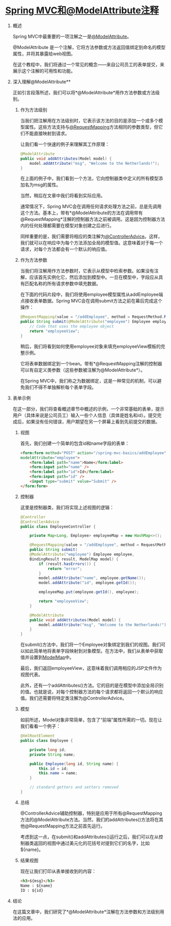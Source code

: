 # [Spring MVC和@ModelAttribute注释](https://www.baeldung.com/spring-mvc-and-the-modelattribute-annotation)

1. 概述

    Spring MVC中最重要的一项注解之一是[@ModelAttribute](http://docs.spring.io/spring/docs/current/spring-framework-reference/html/mvc.html)。

    @ModelAttribute 是一个注解，它将方法参数或方法返回值绑定到命名的模型属性，并将其暴露给web视图。

    在这个教程中，我们将通过一个常见的概念——来自公司员工的表单提交，来展示这个注解的可用性和功能。

2. 深入理解@ModelAttribute**

    正如引言段落所述，我们可以将*@ModelAttribute*用作方法参数或方法级别。

    1. 作为方法级别

        当我们把注解用在方法级别时，它表示该方法的目的是添加一个或多个模型属性。这些方法支持与[@RequestMapping](http://docs.spring.io/spring/docs/current/javadoc-api/org/springframework/web/bind/annotation/RequestMapping.html)方法相同的参数类型，但它们不能直接映射到请求。

        让我们看一个快速的例子来理解其工作原理：

        ```java
        @ModelAttribute
        public void addAttributes(Model model) {
            model.addAttribute("msg", "Welcome to the Netherlands!");
        }
        ```

        在上面的例子中，我们看到一个方法，它向控制器类中定义的所有模型添加名为msg的属性。

        当然，稍后在文章中我们将看到实际应用。

        通常情况下，Spring MVC会在调用任何请求处理方法之前，总是先调用这个方法。基本上，带有*@ModelAttribute的方法在调用带有@RequestMapping*注解的控制器方法之前被调用。这是因为控制器方法内的任何处理都需要在模型对象创建之后进行。

        同样重要的是，我们需要将相应的类注解为[@ControllerAdvice](http://docs.spring.io/spring-framework/docs/current/javadoc-api/org/springframework/web/bind/annotation/ControllerAdvice.html)。这样，我们就可以在响应中为每个方法添加全局的模型值。这意味着对于每一个请求，对每个方法都会有一个默认的响应值。

    2. 作为方法参数

        当我们将注解用作方法参数时，它表示从模型中检索参数。如果没有注解，应该首先实例化它，然后添加到模型中。一旦在模型中，字段应从具有匹配名称的所有请求参数中填充数据。

        在下面的代码片段中，我们将使用employee模型属性从addEmployee端点接收表单数据。Spring MVC会在调用submit方法之前在幕后完成这个操作：

        ```java
        @RequestMapping(value = "/addEmployee", method = RequestMethod.POST)
        public String submit(@ModelAttribute("employee") Employee employee) {
            // Code that uses the employee object
            return "employeeView";
        }
        ```

        稍后，我们将看到如何使用employee对象来填充employeeView模板的完整示例。

        它将表单数据绑定到一个bean。带有*@RequestMapping注解的控制器可以有自定义类参数（这些参数被注解为@ModelAttribute*）。

        在Spring MVC中，我们称之为数据绑定，这是一种常见的机制，可以避免我们不得不单独解析每个表单字段。

3. 表单示例

    在这一部分，我们将查看概述章节中概述的示例，一个非常基础的表单，提示用户（具体来说是公司员工）输入一些个人信息（具体是姓名和id）。提交完成后，如果没有任何错误，用户期望在另一个屏幕上看到先前提交的数据。

    1. 视图

        首先，我们创建一个简单的包含id和name字段的表单：

        ```html
        <form:form method="POST" action="/spring-mvc-basics/addEmployee" 
        modelAttribute="employee">
            <form:label path="name">Name</form:label>
            <form:input path="name" />
            <form:label path="id">Id</form:label>
            <form:input path="id" />
            <input type="submit" value="Submit" />
        </form:form>
        ```

    2. 控制器

        这里是控制器类，我们将实现上述视图的逻辑：

        ```java
        @Controller
        @ControllerAdvice
        public class EmployeeController {

            private Map<Long, Employee> employeeMap = new HashMap<>();

            @RequestMapping(value = "/addEmployee", method = RequestMethod.POST)
            public String submit(
            @ModelAttribute("employee") Employee employee,
            BindingResult result, ModelMap model) {
                if (result.hasErrors()) {
                    return "error";
                }
                model.addAttribute("name", employee.getName());
                model.addAttribute("id", employee.getId());

                employeeMap.put(employee.getId(), employee);

                return "employeeView";
            }

            @ModelAttribute
            public void addAttributes(Model model) {
                model.addAttribute("msg", "Welcome to the Netherlands!");
            }
        }
        ```

        在submit()方法中，我们将一个Employee对象绑定到我们的视图。我们可以如此简单地将表单字段映射到对象模型。在方法中，我们从表单中获取值并设置到[ModelMap](http://docs.spring.io/spring/docs/current/javadoc-api/org/springframework/ui/ModelMap.html)中。

        最后，我们返回employeeView，这意味着我们调用相应的JSP文件作为视图代表。

        此外，还有一个addAttributes()方法。它的目的是在模型中添加全局识别的值。也就是说，对每个控制器方法的每个请求都将返回一个默认的响应值。我们还需要将特定类注解为@ControllerAdvice。

    3. 模型

        如前所述，Model对象非常简单，包含了“前端”属性所需的一切。现在让我们看看一个例子：

        ```java
        @XmlRootElement
        public class Employee {

            private long id;
            private String name;

            public Employee(long id, String name) {
                this.id = id;
                this.name = name;
            }

            // standard getters and setters removed
        }
        ```

    4. 总结

        @ControllerAdvice辅助控制器，特别是应用于所有@RequestMapping方法的@ModelAttribute方法。当然，我们的addAttributes()方法将在其他@RequestMapping方法之前首先运行。

        考虑到这一点，在submit()和addAttributes()运行之后，我们可以在从控制器类返回的视图中通过美元化的花括号对提到它们的名字，比如${name}。

    5. 结果视图

        现在让我们打印从表单接收到的内容：

        ```html
        <h3>${msg}</h3>
        Name : ${name}
        ID : ${id}
        ```

4. 结论

    在这篇文章中，我们研究了*@ModelAttribute*注解在方法参数和方法级别用法的应用。

